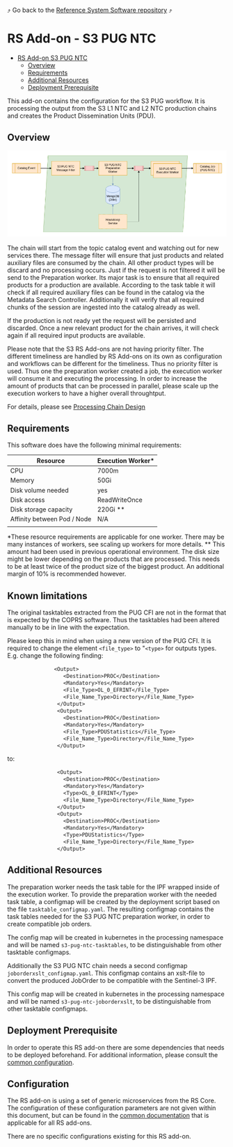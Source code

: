 :arrow_heading_up: Go back to the [Reference System Software repository](https://github.com/COPRS/reference-system-software) :arrow_heading_up:

# RS Add-on - S3 PUG NTC

 
 * [RS Add-on S3 PUG NTC](#rs-add-on---s3-pug-ntc)
    * [Overview](#overview)
    * [Requirements](#requirements)
    * [Additional Resources](#additional-resources)
    * [Deployment Prerequisite](#deployment-prerequisite)


This add-on contains the configuration for the S3 PUG workflow. It is processing the output from the S3 L1 NTC and L2 NTC production chains and creates the Product Dissemination Units (PDU).

## Overview

![overview](./media/overview.png "Overview")

The chain will start from the topic catalog event and watching out for new services there. The message filter will ensure that just products and related auxiliary files are consumed by the chain. All other product types will be discard and no processing occurs. Just if the request is not filtered it will be send to the Preparation worker. Its major task is to ensure that all required products for a production are available. According to the task table it will check if all required auxiliary files can be found in the catalog via the Metadata Search Controller. Additionally it will verify that all required chunks of the session are ingested into the catalog already as well.

If the production is not ready yet the request will be persisted and discarded. Once a new relevant product for the chain arrives, it will check again if all required input products are available.

Please note that the S3 RS Add-ons are not having priority filter. The different timeliness are handled by RS Add-ons on its own as configuration and workflows can be different for the timeliness. Thus no priority filter is used. Thus one the preparation worker created a job, the execution worker will consume it and executing the processing. In order to increase the amount of products that can be processed in parallel, please scale up the execution workers to have a higher overall throughtput.

For details, please see [Processing Chain Design](https://github.com/COPRS/production-common/blob/develop/docs/architecture/README.md#processing)

## Requirements

This software does have the following minimal requirements:

| Resource                    | Execution Worker* |
|-----------------------------|-------------|
| CPU                         | 7000m       |
| Memory                      | 50Gi        |
| Disk volume needed          | yes         |
| Disk access                 | ReadWriteOnce |
| Disk storage capacity       | 220Gi **    |
| Affinity between Pod / Node | N/A         |
|                             |             |

*These resource requirements are applicable for one worker. There may be many instances of workers, see scaling up workers for more details.
** This amount had been used in previous operational environment. The disk size might be lower depending on the products that are processed. This needs to be at least twice of the product size of the biggest product. An additional margin of 10% is recommended however.

## Known limitations

The original tasktables extracted from the PUG CFI are not in the format that is expected by the COPRS software. Thus the tasktables had been altered manually to be in line with the expectation.

Please keep this in mind when using a new version of the PUG CFI. It is required to change the element `<file_type>` to "`<type>` for outputs types. E.g. change the following finding:

```
			   <Output>
                  <Destination>PROC</Destination>
                  <Mandatory>Yes</Mandatory>
                  <File_Type>OL_0_EFRINT</File_Type>
                  <File_Name_Type>Directory</File_Name_Type>
                </Output>
                <Output>
                  <Destination>PROC</Destination>
                  <Mandatory>Yes</Mandatory>
                  <File_Type>PDUStatistics</File_Type>
                  <File_Name_Type>Directory</File_Name_Type>
                </Output>
```
   
to:

```
                <Output>
                  <Destination>PROC</Destination>
                  <Mandatory>Yes</Mandatory>
                  <Type>OL_0_EFRINT</Type>
                  <File_Name_Type>Directory</File_Name_Type>
                </Output>
                <Output>
                  <Destination>PROC</Destination>
                  <Mandatory>Yes</Mandatory>
                  <Type>PDUStatistics</Type>
                  <File_Name_Type>Directory</File_Name_Type>
                </Output>
```

## Additional Resources 

The preparation worker needs the task table for the IPF wrapped inside of the execution worker. To provide the preparation worker with the needed task table, a configmap will be created by the deployment script based on the file ``tasktable_configmap.yaml``. The resulting configmap contains the task tables needed for the S3 PUG NTC preparation worker, in order to create compatible job orders. 

The config map will be created in kubernetes in the processing namespace and will be named ``s3-pug-ntc-tasktables``, to be distinguishable from other tasktable configmaps.

Additionally the S3 PUG NTC chain needs a second configmap ``joborderxslt_configmap.yaml``. This configmap contains an xslt-file to convert the produced JobOrder to be compatible with the Sentinel-3 IPF.

This config map will be created in kubernetes in the processing namespace and will be named ``s3-pug-ntc-joborderxslt``, to be distinguishable from other tasktable configmaps.

## Deployment Prerequisite

In order to operate this RS add-on there are some dependencies that needs to be deployed beforehand. For additional information, please consult the [common configuration](/docs/common/README.md#deployment-prerequisite).

## Configuration

The RS add-on is using a set of generic microservices from the RS Core. The configuration of these configuration parameters are not given within this document, but can be found in the [common documentation](/docs/common/README.md) that is applicable for all RS add-ons.

There are no specific configurations existing for this RS add-on.

